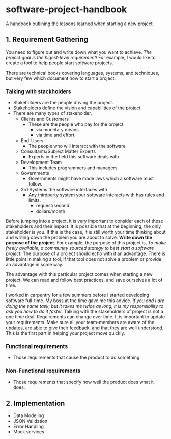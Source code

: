 # software-project-handbook
A handbook outlining the lessons learned when starting a new project

## 1. Requirement Gathering

You need to figure out and write down what you want to achieve. *The project goal is the higest-level requirement!*
For example, I would like to create a tool to help people start software projects.

There are technical books covering languages, systems, and techniques, but very few which document how to start a project.

### Talking with stackholders

* Stakeholders are the people driving the project.
* Stakeholders define the vision and capabilities of the project.
* There are many types of stakeholder.
  * Clients and Customers
    * These are the people who pay for the project
      * via monetary means
      * via time and effort.
  * End-Users
    * The people who will interact with the software
  * Consultants/Subject Matter Experts
    * Experts in the field this software deals with 
  * Development Team
    * This includes programmers and managers 
  * Governments
    * Governments might have made laws which a software must follow. 
  * 3rd Systems the software interfaces with
    * Any thirdparty system your software interacts with has rules and limits.
      * request/second
      * dollars/month

Before jumping into a project, it is very important to consider each of these stakeholders and their impact. It is possible that at the beginning, the only stakeholder is you. If this is the case, it is still worth your time thinking about and writing down the problem you are about to solve. **Write down the purpose of the project.** For example, the purpose of this project is, *To make freely available, a community sourced stategy to best start a software project.* The purpose of a project should echo with it an advantage. There is little point in making a tool, if that tool does not solve a problem or provide an advantage in some way.

The advantage with this particular project comes when starting a new project. We can read and follow best practices, and save ourselves a lot of time.

I worked in carpentry for a few summers before I started developing software full-time. My boss at the time gave me this advice. *If you and I are doing the same task, but it takes me twice as long, it is my responsibility to ask you how to do it faster.* Talking with the stakeholders of project is not a one time deal. Requirements can change over time. It is important to update your requirements. Make sure all your team-members are aware of the updates, are able to give their feedback, and that they are well understood. This is the first part in helping your project move quickly.

### Functional requirements
 * Those requirements that cause the product to do something.

### Non-Functional requirements
 * Those requirements that specify how well the product does what it does. 

## 2. Implementation
* Data Modeling
* JSON Validation
* Error Handling
* Mock services

